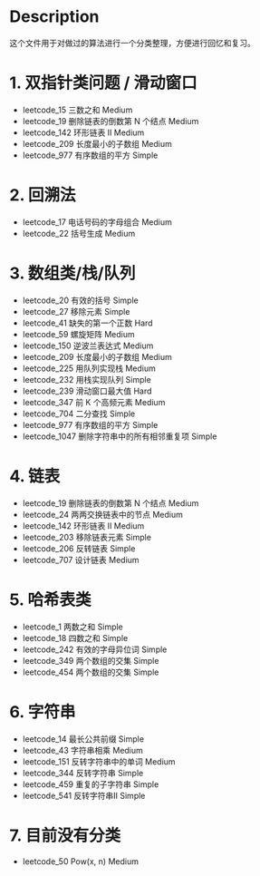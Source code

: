# Description
这个文件用于对做过的算法进行一个分类整理，方便进行回忆和复习。

# 1. 双指针类问题 / 滑动窗口
- leetcode_15 三数之和 Medium
- leetcode_19 删除链表的倒数第 N 个结点 Medium
- leetcode_142 环形链表 II Medium
- leetcode_209 长度最小的子数组 Medium
- leetcode_977 有序数组的平方 Simple


# 2. 回溯法
- leetcode_17 电话号码的字母组合 Medium
- leetcode_22 括号生成 Medium


# 3. 数组类/栈/队列
- leetcode_20  有效的括号 Simple
- leetcode_27  移除元素 Simple
- leetcode_41  缺失的第一个正数 Hard
- leetcode_59  螺旋矩阵 Medium
- leetcode_150 逆波兰表达式 Medium
- leetcode_209 长度最小的子数组 Medium
- leetcode_225 用队列实现栈 Medium
- leetcode_232 用栈实现队列 Simple
- leetcode_239 滑动窗口最大值 Hard
- leetcode_347 前 K 个高频元素 Medium
- leetcode_704 二分查找 Simple
- leetcode_977 有序数组的平方 Simple
- leetcode_1047 删除字符串中的所有相邻重复项 Simple

# 4. 链表
- leetcode_19 删除链表的倒数第 N 个结点 Medium
- leetcode_24 两两交换链表中的节点 Medium
- leetcode_142 环形链表 II Medium
- leetcode_203 移除链表元素 Simple
- leetcode_206 反转链表 Simple
- leetcode_707 设计链表 Medium

# 5. 哈希表类
- leetcode_1 两数之和 Simple
- leetcode_18 四数之和 Simple
- leetcode_242 有效的字母异位词 Simple
- leetcode_349 两个数组的交集 Simple
- leetcode_454 两个数组的交集 Simple

# 6. 字符串
- leetcode_14 最长公共前缀 Simple
- leetcode_43 字符串相乘 Medium
- leetcode_151 反转字符串中的单词 Medium
- leetcode_344 反转字符串 Simple
- leetcode_459 重复的子字符串 Simple
- leetcode_541 反转字符串II Simple

# 7. 目前没有分类
- leetcode_50 Pow(x, n) Medium